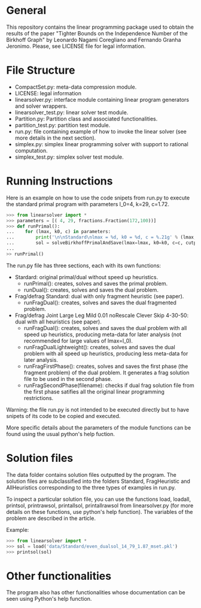 
# General 

This repository contains the linear programming package used to obtain
the results of the paper "Tighter Bounds on the Independence Number of
the Birkhoff Graph" by Leonardo Nagami Coregliano and Fernando Granha
Jeronimo. Please, see LICENSE file for legal information.

# File Structure 

- CompactSet.py: meta-data compression module.
- LICENSE: legal information 
- linearsolver.py: interface module containing linear program generators and solver wrappers.
- linearsolver_test.py: linear solver test module.
- Partition.py: Partition class and associated functionalities.
- partition_test.py: partition test module.
- run.py: file containing example of how to invoke the linear solver (see more details in the next section).
- simplex.py: simplex linear programming solver with support to rational computation.
- simplex_test.py: simplex solver test module.

# Running Instructions

Here is an example on how to use the code snipets from run.py to
execute the standard primal program with parameters l_0=4, k=29,
c=1.72.

```python
>>> from linearsolver import *
>>> parameters = [( 4, 29, fractions.Fraction(172,100))]
>>> def runPrimal():
...    for (lmax, k0, c) in parameters:
...        print('\n\nStandard\nlmax = %d, k0 = %d, c = %.21g' % (lmax, k0, c))
...        sol = solveBirkhoffPrimalAndSave(lmax=lmax, k0=k0, c=c, cutpoint=0, callback=simplex.generateModPrinter(), pivotchoice=simplex.greedyStrategy, mset=range(2,2*(lmax+k0),2), fileprefix='even_')
...
>> runPrimal()
```

The run.py file has three sections, each with its own functions:
  - Stardard: original primal/dual without speed up heuristics.
    - runPrimal(): creates, solves and saves the primal problem.
    - runDual(): creates, solves and saves the dual problem.
  - Frag/defrag Standard: dual with only fragment heuristic (see paper).
    - runFragDual(): creates, solves and saves the dual fragmented problem.
  - Frag/defrag Joint Large Leg Mild 0.01 noRescale Clever Skip 4-30-50:
     dual with all heuristics (see paper).
    - runFragDual(): creates, solves and saves the dual problem with all speed
                     up heuristics, producing meta-data for later analysis
		     (not recommended for large values of lmax=l_0).
    - runFragDualLightweight(): creates, solves and saves the dual problem with all speed
                                up heuristics, producing less meta-data for later analysis.
    - runFragFirstPhase(): creates, solves and saves the first phase (the fragment problem) of the dual
                           problem. It generates a frag solution file to be used in the second phase.   
    - runFragSecondPhase(filename): checks if dual frag solution file from the first phase satifies
                                    all the original linear programming restrictions.

Warning: the file run.py is not intended to be executed directly but to have snipets of its code
         to be copied and executed.

More specific details about the parameters of the module functions can
be found using the usual python's help fuction.

# Solution files

The data folder contains solution files outputted by the program. The solution files are subclassified into the folders Standard, FragHeuristic and AllHeuristics corresponding to the three types of examples in run.py.

To inspect a particular solution file, you can use the functions load, loadall, printsol, printrawsol, printallsol, printallrawsol from linearsolver.py (for more details on these functions, use python's help function). The variables of the problem are described in the article.

Example:
```python
>>> from linearsolver import *
>>> sol = load('data/Standard/even_dualsol_14_79_1.87_mset.pkl')
>>> printsol(sol)
```

# Other functionalities

The program also has other functionalities whose documentation can be seen using Python's help function.
